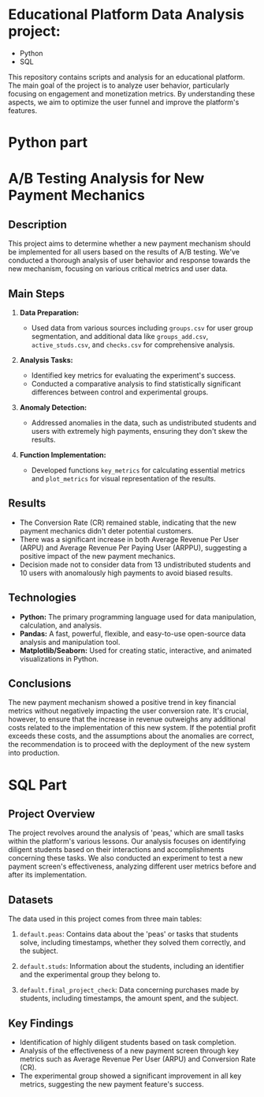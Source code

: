# Educational Platform Data Analysis project: 

 - Python 
 - SQL

This repository contains scripts and analysis for an educational platform. The main goal of the project is to analyze user behavior, particularly focusing on engagement and monetization metrics. By understanding these aspects, we aim to optimize the user funnel and improve the platform's features.

# Python part

# A/B Testing Analysis for New Payment Mechanics

## Description

This project aims to determine whether a new payment mechanism should be implemented for all users based on the results of A/B testing. We've conducted a thorough analysis of user behavior and response towards the new mechanism, focusing on various critical metrics and user data.

## Main Steps

1. **Data Preparation:**
   - Used data from various sources including `groups.csv` for user group segmentation, and additional data like `groups_add.csv`, `active_studs.csv`, and `checks.csv` for comprehensive analysis.

2. **Analysis Tasks:**
   - Identified key metrics for evaluating the experiment's success.
   - Conducted a comparative analysis to find statistically significant differences between control and experimental groups.

3. **Anomaly Detection:**
   - Addressed anomalies in the data, such as undistributed students and users with extremely high payments, ensuring they don't skew the results.

4. **Function Implementation:**
   - Developed functions `key_metrics` for calculating essential metrics and `plot_metrics` for visual representation of the results.

## Results

- The Conversion Rate (CR) remained stable, indicating that the new payment mechanics didn't deter potential customers.
- There was a significant increase in both Average Revenue Per User (ARPU) and Average Revenue Per Paying User (ARPPU), suggesting a positive impact of the new payment mechanics.
- Decision made not to consider data from 13 undistributed students and 10 users with anomalously high payments to avoid biased results.

## Technologies

- **Python:** The primary programming language used for data manipulation, calculation, and analysis.
- **Pandas:** A fast, powerful, flexible, and easy-to-use open-source data analysis and manipulation tool.
- **Matplotlib/Seaborn:** Used for creating static, interactive, and animated visualizations in Python.


## Conclusions

The new payment mechanism showed a positive trend in key financial metrics without negatively impacting the user conversion rate. It's crucial, however, to ensure that the increase in revenue outweighs any additional costs related to the implementation of this new system. If the potential profit exceeds these costs, and the assumptions about the anomalies are correct, the recommendation is to proceed with the deployment of the new system into production.


# SQL Part

## Project Overview

The project revolves around the analysis of 'peas,' which are small tasks within the platform's various lessons. Our analysis focuses on identifying diligent students based on their interactions and accomplishments concerning these tasks. We also conducted an experiment to test a new payment screen's effectiveness, analyzing different user metrics before and after its implementation.

## Datasets

The data used in this project comes from three main tables:

1. `default.peas`: Contains data about the 'peas' or tasks that students solve, including timestamps, whether they solved them correctly, and the subject.

2. `default.studs`: Information about the students, including an identifier and the experimental group they belong to.

3. `default.final_project_check`: Data concerning purchases made by students, including timestamps, the amount spent, and the subject.

## Key Findings

- Identification of highly diligent students based on task completion.
- Analysis of the effectiveness of a new payment screen through key metrics such as Average Revenue Per User (ARPU) and Conversion Rate (CR).
- The experimental group showed a significant improvement in all key metrics, suggesting the new payment feature's success.
